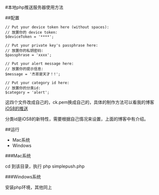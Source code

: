 #本地php推送服务器使用方法

##配置

```
// Put your device token here (without spaces):
// 放置你的 device token:
$deviceToken = '****';

// Put your private key's passphrase here:
// 放置你的私钥密码:
$passphrase = 'xxxx';

// Put your alert message here:
// 放置你的提示信息:
$message = '杰哥是天才！!';

// Put your category id here:
// 放置你的分类id:
$category = 'alert';
```

这四个文件改成自己的，ck.pem换成自己的，具体的制作方法可以看我的博客 [iOS8的推送](http://pupboss.com/2015/01/05/ios8-apns/)

分类id是iOS8的新特性，需要根据自己情况来设置，上面的博客中有介绍。

##运行

* Mac系统
* Windows
 
###Mac系统

cd 到该目录，执行 php simplepush.php

###Windows系统

安装php环境，其他同上
